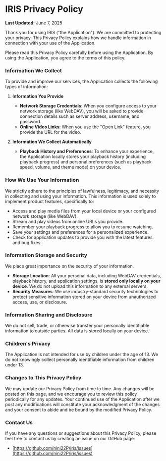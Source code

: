 # IRIS Privacy Policy

**Last Updated:** June 7, 2025

Thank you for using IRIS ("the Application"). We are committed to protecting your privacy. This Privacy Policy explains how we handle information in connection with your use of the Application.

Please read this Privacy Policy carefully before using the Application. By using the Application, you agree to the terms of this policy.

### Information We Collect

To provide and improve our services, the Application collects the following types of information:

1. **Information You Provide**

   * **Network Storage Credentials**: When you configure access to your network storage (like WebDAV), you will be asked to provide connection details such as server address, username, and password.
   * **Online Video Links**: When you use the "Open Link" feature, you provide the URL for the video.
2. **Information We Collect Automatically**

   * **Playback History and Preferences**: To enhance your experience, the Application locally stores your playback history (including playback progress) and personal preferences (such as playback speed, volume, and theme mode) on your device.

### How We Use Your Information

We strictly adhere to the principles of lawfulness, legitimacy, and necessity in collecting and using your information. This information is used solely to implement product features, specifically to:

* Access and play media files from your local device or your configured network storage (like WebDAV).
* Stream and play videos from online URLs you provide.
* Remember your playback progress to allow you to resume watching.
* Save your settings and preferences for a personalized experience.
* Check for application updates to provide you with the latest features and bug fixes.

### Information Storage and Security

We place great importance on the security of your information.

* **Storage Location**: All your personal data, including WebDAV credentials, playback history, and application settings, is **stored only locally on your device**. We do not upload this information to any external servers.
* **Security Measures**: We use industry-standard security technologies to protect sensitive information stored on your device from unauthorized access, use, or disclosure.

### Information Sharing and Disclosure

We do not sell, trade, or otherwise transfer your personally identifiable information to outside parties. All data is stored locally on your device.

### Children's Privacy

The Application is not intended for use by children under the age of 13. We do not knowingly collect personally identifiable information from children under 13.

### Changes to This Privacy Policy

We may update our Privacy Policy from time to time. Any changes will be posted on this page, and we encourage you to review this policy periodically for any updates. Your continued use of the Application after we post any modifications will constitute your acknowledgment of the changes and your consent to abide and be bound by the modified Privacy Policy.

### Contact Us

If you have any questions or suggestions about this Privacy Policy, please feel free to contact us by creating an issue on our GitHub page:

* [https://github.com/nini22P/iris/issues](https://github.com/nini22P/iris/issues)
